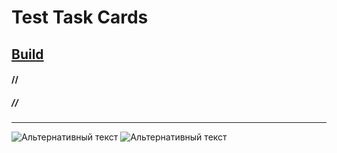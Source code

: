 # Test Task Cards
## [Build](https://github.com/Crozen93/TestTaskCards/blob/main/Build/build.apk "Android Build")
#### //
##### //
---
![Альтернативный текст](https://github.com/Crozen93/Test-Task-Cards/blob/main/Picture/Game_Landscope.png)
![Альтернативный текст](https://github.com/Crozen93/Test-Task-Cards/blob/main/Picture/Game_Portrait.png)
